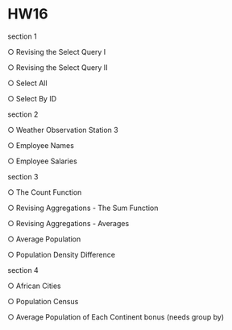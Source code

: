 # HW16

section 1

○ Revising the Select Query I

○ Revising the Select Query II

○ Select All

○ Select By ID


section 2

○ Weather Observation Station 3

○ Employee Names

○ Employee Salaries


section 3

○ The Count Function

○ Revising Aggregations - The Sum Function

○ Revising Aggregations - Averages

○ Average Population

○ Population Density Difference


section 4

○ African Cities

○ Population Census

○ Average Population of Each Continent bonus (needs group by)
